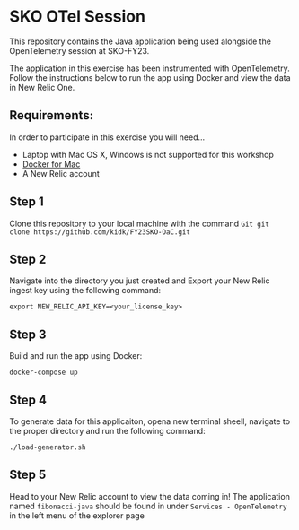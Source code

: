 # SKO OTel Session

This repository contains the Java application being used alongside the OpenTelemetry session at SKO-FY23. 

The application in this exercise has been instrumented with OpenTelemetry. Follow the instructions below to run the app using Docker and view the data in New Relic One. 

## Requirements:
In order to participate in this exercise you will need...

* Laptop with Mac OS X, Windows is not supported for this workshop
* [Docker for Mac](https://www.docker.com/products/docker-desktop)
* A New Relic account


## Step 1
Clone this repository to your local machine with the command `Git git clone https://github.com/kidk/FY23SKO-OaC.git`

## Step 2 
Navigate into the directory you just created and Export your New Relic ingest key using the following command:
```shell
export NEW_RELIC_API_KEY=<your_license_key>
```

## Step 3
Build and run the app using Docker:
```shell
docker-compose up
```

## Step 4
To generate data for this applicaiton, opena new terminal sheell, navigate to the proper directory and run the following command:
```shell
./load-generator.sh
```

## Step 5 
Head to your New Relic account to view the data coming in! The application named `fibonacci-java` should be found in under `Services - OpenTelemetry` in the left menu of the explorer page


